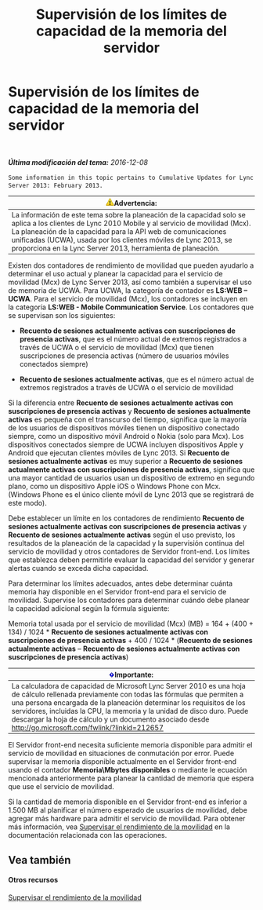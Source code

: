 ﻿---
title: Supervisión de los límites de capacidad de la memoria del servidor
TOCTitle: Supervisión de los límites de capacidad de la memoria del servidor
ms:assetid: 1697ea71-6fcf-480d-b4e9-cd79f94d247e
ms:mtpsurl: https://technet.microsoft.com/es-es/library/Hh689982(v=OCS.15)
ms:contentKeyID: 48274546
ms.date: 01/07/2017
mtps_version: v=OCS.15
ms.translationtype: HT
---

# Supervisión de los límites de capacidad de la memoria del servidor

 

_**Última modificación del tema:** 2016-12-08_

    Some information in this topic pertains to Cumulative Updates for Lync Server 2013: February 2013.

<table>
<thead>
<tr class="header">
<th><img src="images/Gg412910.warning(OCS.15).gif" title="warning" alt="warning" />Advertencia:</th>
</tr>
</thead>
<tbody>
<tr class="odd">
<td>La información de este tema sobre la planeación de la capacidad solo se aplica a los clientes de Lync 2010 Mobile y al servicio de movilidad (Mcx). La planeación de la capacidad para la API web de comunicaciones unificadas (UCWA), usada por los clientes móviles de Lync 2013, se proporciona en la Lync Server 2013, herramienta de planeación.</td>
</tr>
</tbody>
</table>


Existen dos contadores de rendimiento de movilidad que pueden ayudarlo a determinar el uso actual y planear la capacidad para el servicio de movilidad (Mcx) de Lync Server 2013, así como también a supervisar el uso de memoria de UCWA. Para UCWA, la categoría de contador es **LS:WEB – UCWA**. Para el servicio de movilidad (Mcx), los contadores se incluyen en la categoría **LS:WEB - Mobile Communication Service**. Los contadores que se supervisan son los siguientes:

  - **Recuento de sesiones actualmente activas con suscripciones de presencia activas**, que es el número actual de extremos registrados a través de UCWA o el servicio de movilidad (Mcx) que tienen suscripciones de presencia activas (número de usuarios móviles conectados siempre)

  - **Recuento de sesiones actualmente activas**, que es el número actual de extremos registrados a través de UCWA o el servicio de movilidad

Si la diferencia entre **Recuento de sesiones actualmente activas con suscripciones de presencia activas** y **Recuento de sesiones actualmente activas** es pequeña con el transcurso del tiempo, significa que la mayoría de los usuarios de dispositivos móviles tienen un dispositivo conectado siempre, como un dispositivo móvil Android o Nokia (solo para Mcx). Los dispositivos conectados siempre de UCWA incluyen dispositivos Apple y Android que ejecutan clientes móviles de Lync 2013. Si **Recuento de sesiones actualmente activas** es muy superior a **Recuento de sesiones actualmente activas con suscripciones de presencia activas**, significa que una mayor cantidad de usuarios usan un dispositivo de extremo en segundo plano, como un dispositivo Apple iOS o Windows Phone con Mcx. (Windows Phone es el único cliente móvil de Lync 2013 que se registrará de este modo).

Debe establecer un límite en los contadores de rendimiento **Recuento de sesiones actualmente activas con suscripciones de presencia activas** y **Recuento de sesiones actualmente activas** según el uso previsto, los resultados de la planeación de la capacidad y la supervisión continua del servicio de movilidad y otros contadores de Servidor front-end. Los límites que establezca deben permitirle evaluar la capacidad del servidor y generar alertas cuando se exceda dicha capacidad.

Para determinar los límites adecuados, antes debe determinar cuánta memoria hay disponible en el Servidor front-end para el servicio de movilidad. Supervise los contadores para determinar cuándo debe planear la capacidad adicional según la fórmula siguiente:

Memoria total usada por el servicio de movilidad (Mcx) (MB) = 164 + (400 + 134) / 1024 \* **Recuento de sesiones actualmente activas con suscripciones de presencia activas** + 400 / 1024 \* (**Recuento de sesiones actualmente activas** – **Recuento de sesiones actualmente activas con suscripciones de presencia activas**)

<table>
<thead>
<tr class="header">
<th><img src="images/Gg425917.important(OCS.15).gif" title="important" alt="important" />Importante:</th>
</tr>
</thead>
<tbody>
<tr class="odd">
<td>La calculadora de capacidad de Microsoft Lync Server 2010 es una hoja de cálculo rellenada previamente con todas las fórmulas que permiten a una persona encargada de la planeación determinar los requisitos de los servidores, incluidas la CPU, la memoria y la unidad de disco duro. Puede descargar la hoja de cálculo y un documento asociado desde <a href="http://go.microsoft.com/fwlink/?linkid=212657" class="uri">http://go.microsoft.com/fwlink/?linkid=212657</a></td>
</tr>
</tbody>
</table>


El Servidor front-end necesita suficiente memoria disponible para admitir el servicio de movilidad en situaciones de conmutación por error. Puede supervisar la memoria disponible actualmente en el Servidor front-end usando el contador **Memoria\\Mbytes disponibles** o mediante le ecuación mencionada anteriormente para planear la cantidad de memoria que espera que use el servicio de movilidad.

Si la cantidad de memoria disponible en el Servidor front-end es inferior a 1.500 MB al planificar el número esperado de usuarios de movilidad, debe agregar más hardware para admitir el servicio de movilidad. Para obtener más información, vea [Supervisar el rendimiento de la movilidad](lync-server-2013-monitoring-mobility-for-performance.md) en la documentación relacionada con las operaciones.

## Vea también

#### Otros recursos

[Supervisar el rendimiento de la movilidad](lync-server-2013-monitoring-mobility-for-performance.md)

